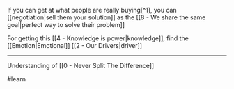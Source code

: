 If you can get at what people are really buying[^1], you can [[negotiation|sell them your solution]] as the [[8 - We share the same goal|perfect way to solve their problem]]

For getting this [[4 - Knowledge is power|knowledge]], find the [[Emotion|Emotional]] [[2 - Our Drivers|driver]]

---

Understanding of [[0 - Never Split The Difference]]

#learn